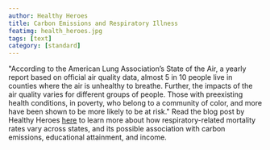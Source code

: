 ```yaml
---
author: Healthy Heroes
title: Carbon Emissions and Respiratory Illness
featimg: health_heroes.jpg
tags: [text]
category: [standard]
---
```


"According to the American Lung Association’s State of the Air, a yearly report based on official air quality data, almost 5 in 10 people live in counties where the air is unhealthy to breathe. Further, the impacts of the air quality varies for different groups of people. Those with preexisting health conditions, in poverty, who belong to a community of color, and more have been shown to be more likely to be at risk."  Read the blog post by Healthy Heroes <a href="https://stat231-f20.github.io/Blog-Healthy-Heroes/" target="blank">here</a> to learn more about how respiratory-related mortality rates vary across states, and its possible association with carbon emissions, educational attainment, and income.  
